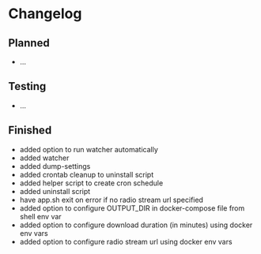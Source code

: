 # Changelog

## Planned

- ...

## Testing

- ...

## Finished

- added option to run watcher automatically 
- added watcher
- added dump-settings
- added crontab cleanup to uninstall script
- added helper script to create cron schedule
- added uninstall script
- have app.sh exit on error if no radio stream url specified
- added option to configure OUTPUT_DIR in docker-compose file from shell env var
- added option to configure download duration (in minutes) using docker env vars
- added option to configure radio stream url using docker env vars
